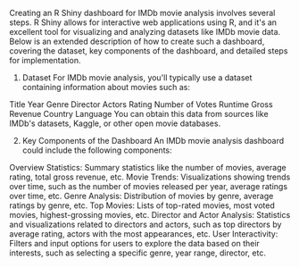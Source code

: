 Creating an R Shiny dashboard for IMDb movie analysis involves several steps. R Shiny allows for interactive web applications using R, and it's an excellent tool for visualizing and analyzing datasets like IMDb movie data. Below is an extended description of how to create such a dashboard, covering the dataset, key components of the dashboard, and detailed steps for implementation.

1. Dataset
For IMDb movie analysis, you'll typically use a dataset containing information about movies such as:

Title
Year
Genre
Director
Actors
Rating
Number of Votes
Runtime
Gross Revenue
Country
Language
You can obtain this data from sources like IMDb's datasets, Kaggle, or other open movie databases.

2. Key Components of the Dashboard
An IMDb movie analysis dashboard could include the following components:

Overview Statistics: Summary statistics like the number of movies, average rating, total gross revenue, etc.
Movie Trends: Visualizations showing trends over time, such as the number of movies released per year, average ratings over time, etc.
Genre Analysis: Distribution of movies by genre, average ratings by genre, etc.
Top Movies: Lists of top-rated movies, most voted movies, highest-grossing movies, etc.
Director and Actor Analysis: Statistics and visualizations related to directors and actors, such as top directors by average rating, actors with the most appearances, etc.
User Interactivity: Filters and input options for users to explore the data based on their interests, such as selecting a specific genre, year range, director, etc.
